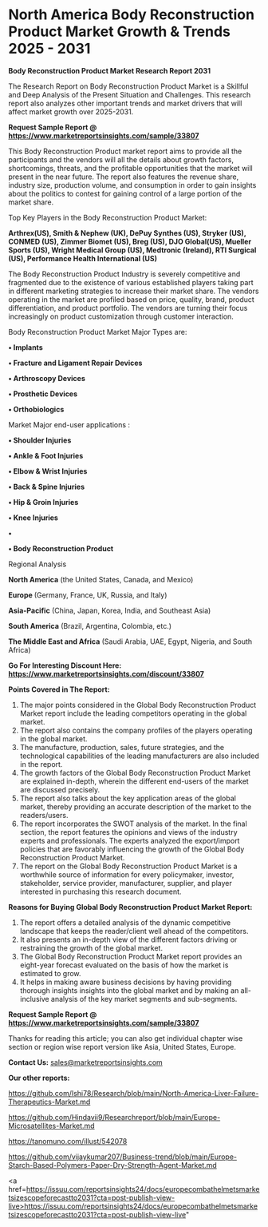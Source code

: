 # North America Body Reconstruction Product Market Growth & Trends 2025 - 2031

<strong>Body Reconstruction Product Market Research Report 2031</strong>

The Research Report on Body Reconstruction Product Market is a Skillful and Deep Analysis of the Present Situation and Challenges. This research report also analyzes other important trends and market drivers that will affect market growth over 2025-2031.

<strong>Request Sample Report @ <a href=https://www.marketreportsinsights.com/sample/33807>https://www.marketreportsinsights.com/sample/33807</a></strong>

This Body Reconstruction Product market report aims to provide all the participants and the vendors will all the details about growth factors, shortcomings, threats, and the profitable opportunities that the market will present in the near future. The report also features the revenue share, industry size, production volume, and consumption in order to gain insights about the politics to contest for gaining control of a large portion of the market share.

Top Key Players in the Body Reconstruction Product Market:

<strong>Arthrex(US), Smith & Nephew (UK), DePuy Synthes (US), Stryker (US), CONMED (US), Zimmer Biomet (US), Breg (US), DJO Global(US), Mueller Sports (US), Wright Medical Group (US), Medtronic (Ireland), RTI Surgical (US), Performance Health International (US)</strong>

The Body Reconstruction Product Industry is severely competitive and fragmented due to the existence of various established players taking part in different marketing strategies to increase their market share. The vendors operating in the market are profiled based on price, quality, brand, product differentiation, and product portfolio. The vendors are turning their focus increasingly on product customization through customer interaction.

Body Reconstruction Product Market Major Types are:

<strong>•  Implants

•  Fracture and Ligament Repair Devices

•  Arthroscopy Devices

•  Prosthetic Devices

•  Orthobiologics</strong>

Market Major end-user applications :

<strong>•  Shoulder Injuries

•  Ankle & Foot Injuries

•  Elbow & Wrist Injuries

•  Back & Spine Injuries

•  Hip & Groin Injuries

•  Knee Injuries

•  

•  Body Reconstruction Product</strong>

Regional Analysis

</u><strong><b>North America</b></strong> (the United States, Canada, and Mexico)

<strong><b>Europe </b></strong>(Germany, France, UK, Russia, and Italy)

<strong><b>Asia-Pacific</b></strong> (China, Japan, Korea, India, and Southeast Asia)

<strong><b>South America</b></strong> (Brazil, Argentina, Colombia, etc.)

<strong><b>The Middle East and Africa</b></strong> (Saudi Arabia, UAE, Egypt, Nigeria, and South Africa)

<strong>Go For Interesting Discount Here: <a href=https://www.marketreportsinsights.com/discount/33807>https://www.marketreportsinsights.com/discount/33807</a></strong>

<strong>Points Covered in The Report:</strong>
<ol>
  <li>The major points considered in the Global Body Reconstruction Product Market report include the leading competitors operating in the global market.</li>
  <li>The report also contains the company profiles of the players operating in the global market.</li>
  <li>The manufacture, production, sales, future strategies, and the technological capabilities of the leading manufacturers are also included in the report.</li>
  <li>The growth factors of the Global Body Reconstruction Product Market are explained in-depth, wherein the different end-users of the market are discussed precisely.</li>
  <li>The report also talks about the key application areas of the global market, thereby providing an accurate description of the market to the readers/users.</li>
  <li>The report incorporates the SWOT analysis of the market. In the final section, the report features the opinions and views of the industry experts and professionals. The experts analyzed the export/import policies that are favorably influencing the growth of the Global Body Reconstruction Product Market.</li>
  <li>The report on the Global Body Reconstruction Product Market is a worthwhile source of information for every policymaker, investor, stakeholder, service provider, manufacturer, supplier, and player interested in purchasing this research document.</li>
</ol>
<strong>Reasons for Buying Global Body Reconstruction Product Market Report:</strong>

<ol>
  <li>The report offers a detailed analysis of the dynamic competitive landscape that keeps the reader/client well ahead of the competitors.</li>
  <li>It also presents an in-depth view of the different factors driving or restraining the growth of the global market.</li>
  <li>The Global Body Reconstruction Product Market report provides an eight-year forecast evaluated on the basis of how the market is estimated to grow.</li>
  <li>It helps in making aware business decisions by having providing thorough insights insights into the global market and by making an all-inclusive analysis of the key market segments and sub-segments.</li>
</ol>
<strong>Request Sample Report @ <a href=https://www.marketreportsinsights.com/sample/33807>https://www.marketreportsinsights.com/sample/33807</a></strong>


Thanks for reading this article; you can also get individual chapter wise section or region wise report version like Asia, United States, Europe.

<strong>Contact Us:</strong>
sales@marketreportsinsights.com

<strong>Our other reports:</strong>

<a href=https://github.com/Ishi78/Research/blob/main/North-America-Liver-Failure-Therapeutics-Market.md>https://github.com/Ishi78/Research/blob/main/North-America-Liver-Failure-Therapeutics-Market.md</a>

<a href=https://github.com/Hindavii9/Researchreport/blob/main/Europe-Microsatellites-Market.md>https://github.com/Hindavii9/Researchreport/blob/main/Europe-Microsatellites-Market.md</a>

<a href=https://tanomuno.com/illust/542078>https://tanomuno.com/illust/542078</a>

<a href=https://github.com/vijaykumar207/Business-trend/blob/main/Europe-Starch-Based-Polymers-Paper-Dry-Strength-Agent-Market.md>https://github.com/vijaykumar207/Business-trend/blob/main/Europe-Starch-Based-Polymers-Paper-Dry-Strength-Agent-Market.md</a>

<a href=https://issuu.com/reportsinsights24/docs/europecombathelmetsmarketsizescopeforecastto2031?cta=post-publish-view-live>https://issuu.com/reportsinsights24/docs/europecombathelmetsmarketsizescopeforecastto2031?cta=post-publish-view-live</a>"
